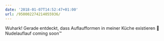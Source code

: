```yaml
---
date: '2018-01-07T14:52:47+01:00'
url: /950002274214055936/
---
```

Wuhark! Gerade entdeckt, dass Auflaufformen in meiner Küche existieren 🤪 Nudelauflauf coming soon™
